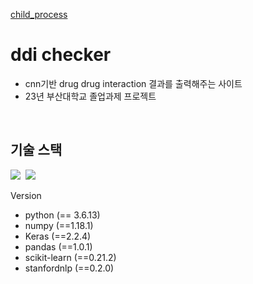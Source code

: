 [child_process]('https://nodejs.org/api/child_process.html)

<h1>ddi checker</h1>
<ul>
  <li>cnn기반 drug drug interaction 결과를 출력해주는 사이트
  <li>23년 부산대학교 졸업과제 프로젝트
</ul>
</br>
<h2>기술 스택</h2>
      <img src="https://img.shields.io/badge/Node.js-339933?style=flat&logo=Node.js&logoColor=white"/></a>&nbsp
      <img src="https://img.shields.io/badge/Keras-D00000?style=flat&logo=Keras&logoColor=white"/></a>&nbsp

Version
  + python (== 3.6.13)
  + numpy (==1.18.1)
  + Keras (==2.2.4)
  + pandas (==1.0.1)
  + scikit-learn (==0.21.2)
  + stanfordnlp (==0.2.0)
